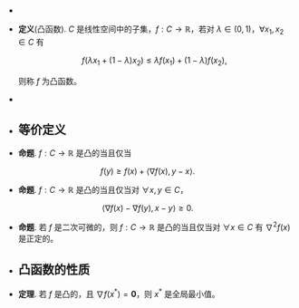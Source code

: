 -
- **定义**(凸函数). $C$ 是线性空间中的子集，$f:C \rightarrow \mathbb{R}$，若对 $\lambda \in (0,1)$，$\forall x_1,x_2 \in C$ 有
  
  $$ f(\lambda x_1 + (1 - \lambda)x_2) \leq \lambda f(x_1) + (1 - \lambda)f(x_2), $$
  
  则称 $f$ 为凸函数。
-
- ## 等价定义
- **命题**. $f:C \rightarrow \mathbb{R}$ 是凸的当且仅当

$$ f(y) \geq f(x) + \langle \nabla f(x), y - x\rangle. $$

- **命题**. $f:C \rightarrow \mathbb{R}$ 是凸的当且仅当对 $\forall x,y \in C$，

$$ \langle \nabla f(x) - \nabla f(y), x - y \rangle \geq 0. $$

- **命题**. 若 $f$ 是二次可微的，则 $f:C \rightarrow \mathbb{R}$ 是凸的当且仅当对 $\forall x \in C$ 有 $\nabla ^2 f(x)$ 是正定的。

- ## 凸函数的性质
- **定理**. 若 $f$ 是凸的，且 $\nabla f(x^{\ast}) = \mathbf{0}$，则 $x^{\ast}$ 是全局最小值。

